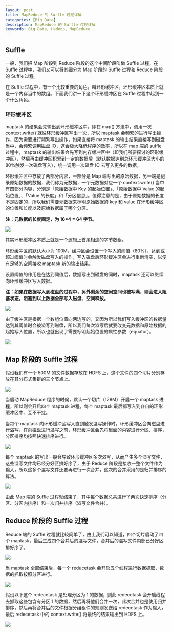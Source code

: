 ```yaml
---
layout: post
title: MapReduce 的 Suffle 过程详解
categories: [Big Data]
description: MapReduce 的 Suffle 过程详解
keywords: Big Data, Hadoop, MapReduce
---
```


## Suffle

一般，我们把 Map 阶段到 Reduce 阶段的这个中间阶段叫做 Suffle 过程，在 Suffle 过程中，我们又可以将其细分为 Map 阶段的 Suffle 过程和 Reduce 阶段的 Suffle 过程。

在 Suffle 过程中，有一个比较重要的角色，叫环形缓冲区，环形缓冲区本质上就是一个内存当中的数组。下面我们讲一下这个环形缓冲区在 Suffle 过程中起到一个什么角色。

### 环形缓冲区

maptask 的结果会先输出到环形缓冲区中，即在 map() 方法中，调用一次 context.write() 就往环形缓冲区写出一次，所以 maptask 会频繁的进行写出操作，因为需要进行频繁写出操作，如果直接将 maptask 的输出结果直接写到磁盘当中，会频繁调用磁盘 IO，这会极大降低程序的效率，所以在 map 端的 suffle 过程中，maptask 的输出结果会先写到内存缓冲区中（即我们所要探讨的环形缓冲区），然后再由缓冲区积累到一定的数据后（默认数据达到总环形缓冲区大小的80%触发一次磁盘写入），统一调用一次磁盘 IO 去写入更多的数据。

环形缓冲区中存放了两部分内容，一部分是 Map 端写出的原始数据，另一端是记录原始数据的数据，我们称为元数据，一个元数据对应一个 context.write() 当中有四部分内容，分别是「原始数据中 Key 的起始位置」、「原始数据中 Value 的起始位置」、「Value 的长度」和「分区信息」。值得注意的是，由于原始数据的长度不是固定的，所以我们需要元数据来标明原始数据的 key 和 value 在环形缓冲区的位置和长度以及原始数据属于哪个分区。

**注：元数据的长度固定，为 16*4 = 64 字节。**

![](../images/posts/hadoop/BigData14-Byte[]1.png)

其实环形缓冲区本质上就是一个逻辑上首尾相连的字节数组。

环形缓冲区的默认大小为 100M，缓冲区会设置一个写入的阈值（80%），达到或超过阈值时会触发磁盘写入的操作，写入磁盘后环形缓冲区会进行重新清空，以便有足够的空间接收 maptask 新的输出结果。

设置阈值的作用是在达到阈值后，数据写出到磁盘的同时，maptask 还可以继续向环形缓冲区写入数据。

**注：如果在数据写入到磁盘的过程中，另外剩余的空闲空间也被写满，则会进入阻塞状态，阻塞到以上数据全部写入磁盘、空间释放。**

![](../images/posts/hadoop/BigData14-Byte[]2.png)

由于缓冲区是根据一个数组位置向两边写的，又因为所以我们写入缓冲区的数据量达到其阈值时会被溢写到磁盘，所以我们每次溢写后就要改变元数据和原始数据的起始写入位置，所以也就出现了需要标明起始位置的属性参数（equator）。

![](../images/posts/hadoop/BigData14-Byte[]3.png)

## Map 阶段的 Suffle 过程

假设我们有一个 500M 的文件数据存放在 HDFS 上，这个文件的四个切片分别存放在其分布式集群的三个节点上。

![](../images/posts/hadoop/BigData14-MapSuffle1.png)

当启动 MapReduce 程序的时候，默认一个切片（128M）开启一个 maptask 进程，所以则会开启四个 maptask 进程，每个 maptask 最后都写入到各自的环形缓冲区中、互不干扰。

当每个 maptask 向环形缓冲区写入直到触发溢写操作时，环形缓冲区会向磁盘进行溢写，在向磁盘进行溢写之前，环形缓冲区会先将里面的内容进行分区、排序，分区排序均按照快速排序进行。

![](../images/posts/hadoop/BigData14-MapSuffle2.png)

每个 maptask 的写出一般会导致环形缓冲区多次溢写，从而产生多个溢写文件，这些溢写文件均已经分好区排好序了，由于 Reduce 阶段是接收一整个文件作为输入，所以这多个溢写文件还要再进行一次合并，这次的合并采用的是归并排序的算法。

![](../images/posts/hadoop/BigData14-MapSuffle3.png)

由此 Map 端的 Suffle 过程就结束了，其中每个数据总共进行了两次快速排序（分区、分区内排序）和一次归并排序（溢写文件合并）。

## Reduce 阶段的 Suffle 过程

Reduce 端的 Suffle 过程就比较简单了，由上我们可以知道，四个切片启动了四个 maptask，最后生成四个合并后的溢写文件，合并后的溢写文件内部已分好区排好序了。

![](../images/posts/hadoop/BigData14-ReduceSuffle1.png)

当 maptask 全部结束后，每一个 reducetask 会开启五个线程进行数据抓取，数据的抓取按照分区进行。

![](../images/posts/hadoop/BigData14-ReduceSuffle2.png)

假设以下这个 redecetask 是处理分区为 1 的数据，则此 redecetask 会开启线程去抓取这些包含有分区 1 的数据，然后再将他们合并一次，此次合并也是使用归并排序，然后再将合并后的文件根据分组组件的规则发送给 redecetask 作为输入，最后 redecetask 中的 context.write() 将最终的结果输出到 HDFS 上。

![](../images/posts/hadoop/BigData14-ReduceSuffle3.png)